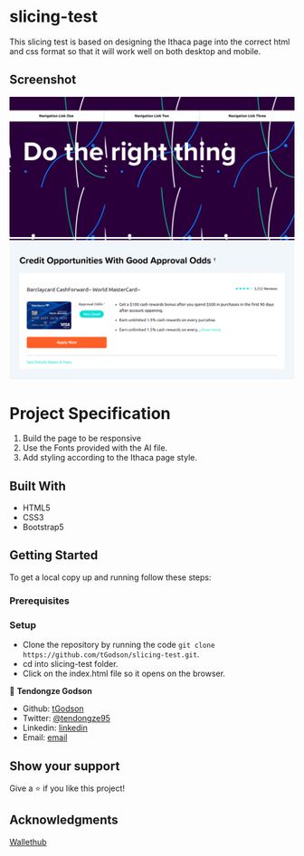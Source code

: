 # slicing-test
This slicing test is based on designing the Ithaca page into the correct html and css format so that it will work well on both desktop and mobile.

## Screenshot

![screenshot 1](./assets/Screenshot1.png)
![screenshot 2](./assets/Screenshot2.png)

# Project Specification

1. Build the page to be responsive
2. Use the Fonts provided with the AI file.
3. Add styling according to the Ithaca page style.


## Built With

- HTML5
- CSS3
- Bootstrap5

## Getting Started

To get a local copy up and running follow these steps:

### Prerequisites


### Setup

- Clone the repository by running the code `git clone https://github.com/tGodson/slicing-test.git`.
- cd into slicing-test folder.
- Click on the index.html file so it opens on the browser.

👤 **Tendongze Godson**

- Github: [tGodson](https://github.com/tGodson)
- Twitter: [@tendongze95](https://twitter.com/tendongze95)
- Linkedin: [linkedin](https://www.linkedin.com/in/tendongzegodson)
- Email: [email](tendongzegodson@gmail.com)

## Show your support

Give a ⭐️ if you like this project!

## Acknowledgments

[Wallethub](https://wallethub.com/)
